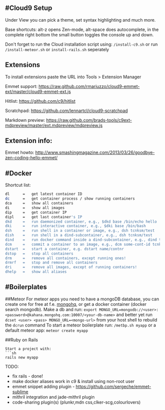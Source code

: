 #Cloud9 Setup
-----
Under View you can pick a theme, set syntax highlighting and much more.

Base shortcuts: alt-z opens Zen-mode, alt-space does autocomplete, 
in the complete right bottom the small button toggles the console up and down. 

Don't forget to run the Cloud installation script using:
``` /install-c9.sh ```
or run ``` /install-meteor.sh ``` or ``` install-rails.sh ``` seperately 

Extensions
------
To install extensions paste the URL into Tools > Extension Manager

Emmet support:    https://raw.github.com/rmariuzzo/cloud9-emmet-ext/master/cloud9-emmet-ext.js

Hitlist:          https://github.com/c9/hitlist

Scratchpad:       https://github.com/lennartcl/cloud9-scratchpad

Markdown preview: https://raw.github.com/brads-tools/c9ext-mdpreview/master/ext.mdpreview/mdpreview.js


Extension info:
-------
Emmet howto:
http://www.smashingmagazine.com/2013/03/26/goodbye-zen-coding-hello-emmet/

#Docker
-------
Shortcut list:
```sh
dl      =   get latest container ID
dc      =   get container process / show running containers
dca     =   show all containers
di      =   show all images
dip     =   get container IP
dipl    =   get last container's IP
dkd     =   run daemonized container, e.g., $dkd base /bin/echo hello
dki     =   run interactive container, e.g., $dki base /bin/bash
dsh     =   run shell in a container or image, e.g., dsh tcnksm/test 
dish    =   run shell in a dind-subcontainer, e.g., dsh tcnksm/test 
dind    =   run docker command inside a dind-subcontainer, e.g., dind tcnksm/test 
dcm     =   commit a container to an image, e.g., dcm some-cont-id tcnksm/test 
dstart  =   start a container, e.g. dstart name/contnr
dstop   =   stop all containers
drm     =   remove all containers, except running ones!
drmrf   =   stop and remove all containers
dri     =   remove all images, except of running containers!
dhelp   =   show all aliases
```
#Boilerplates
-------
##Meteor
For meteor apps you need to have a mongoDB database, you can create one
for free at f.e. [mongohq](http://mongohq.com), or get a docker container (docker search mongodb). Make a db and run:
``` export MONGO_URL=mongodb://<user>:<password>@kahana.mongohq.com:10007/<your-db-name> ```
and better yet run ``` dcset <user> <pass> MONGO_URL=<mongo-url> ``` from your host shell to rebuild the ```dcrun``` command
To start a meteor boilerplate run:
``` /metbp.sh myapp ```
or a default meteor app:
``` meteor create myapp ```

##Ruby on Rails
```
Start a project with:
```sh
rails new myapp
```


TODO:
- fix rails - done!
- make docker aliases work in c9 & install using non-root user
- emmet snippet adding plugin - https://github.com/sergeche/emmet-sublime
- mithril integration and jade-mithril plugin
- code-sharing plugin(s) (plunkr,mdn css,clker-scg,colourlovers)